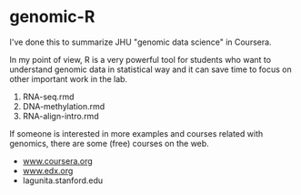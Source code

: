 # genomic-R

I've done this to summarize JHU "genomic data science" in Coursera.

In my point of view, R is a very powerful tool for students who want to understand genomic data in statistical way and it can save time to focus on other important work in the lab.  

1. RNA-seq.rmd
2. DNA-methylation.rmd
3. RNA-align-intro.rmd

If someone is interested in more examples and courses related with genomics, there are some (free) courses on the web. 

- www.coursera.org
- www.edx.org
- lagunita.stanford.edu


